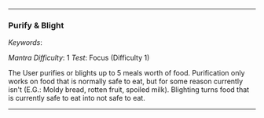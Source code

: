 ___

### Purify & Blight

*Keywords*: 

*Mantra Difficulty*: 1
*Test*: Focus (Difficulty 1)

The User purifies or blights up to 5 meals worth of food. Purification only works on food that is normally safe to eat, but for some reason currently isn't (E.G.: Moldy bread, rotten fruit, spoiled milk). Blighting turns food that is currently safe to eat into not safe to eat.

___